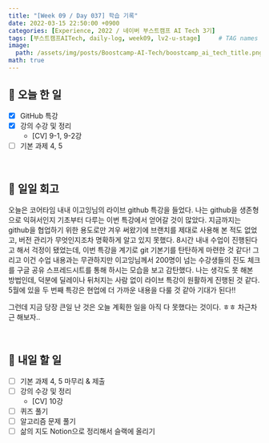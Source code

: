 ```yaml
---
title: "[Week 09 / Day 037] 학습 기록"
date: 2022-03-15 22:50:00 +0900
categories: [Experience, 2022 / 네이버 부스트캠프 AI Tech 3기]
tags: [부스트캠프AITech, daily-log, week09, lv2-u-stage]     # TAG names should always be lowercase
image: 
  path: /assets/img/posts/Boostcamp-AI-Tech/boostcamp_ai_tech_title.png
math: true
---
```

## **📝 오늘 한 일**
- [x]  GitHub 특강
- [x]  강의 수강 및 정리
    - [CV] 9-1, 9-2강
- [ ]  기본 과제 4, 5

<br>

## **🐾 일일 회고**
오늘은 코어타임 내내 이고잉님의 라이브 github 특강을 들었다. 나는 github을 생존형으로 익혀서인지 기초부터 다루는 이번 특강에서 얻어갈 것이 많았다. 지금까지는 github을 협업하기 위한 용도로만 겨우 써왔기에 브랜치를 제대로 사용해 본 적도 없었고, 버전 관리가 무엇인지조차 명확하게 알고 있지 못했다. 8시간 내내 수업이 진행된다고 해서 걱정이 됐었는데, 이번 특강을 계기로 git 기본기를 탄탄하게 마련한 것 같다! 그리고 이건 수업 내용과는 무관하지만 이고잉님께서 200명이 넘는 수강생들의 진도 체크를 구글 공유 스프레드시트를 통해 하시는 모습을 보고 감탄했다. 나는 생각도 못 해본 방법인데, 덕분에 딜레이나 뒤처지는 사람 없이 라이브 특강이 원활하게 진행된 것 같다. 5월에 있을 두 번째 특강은 현업에 더 가까운 내용을 다룰 것 같아 기대가 된다!!

그런데 지금 당장 큰일 난 것은 오늘 계획한 일을 아직 다 못했다는 것이다. ㅎㅎ 차근차근 해보자..

<br>

## **🚀 내일 할 일**
- [ ]  기본 과제 4, 5 마무리 & 제출
- [ ]  강의 수강 및 정리
    - [CV] 10강
- [ ]  퀴즈 풀기
- [ ]  알고리즘 문제 풀기
- [ ]  삶의 지도 Notion으로 정리해서 슬랙에 올리기